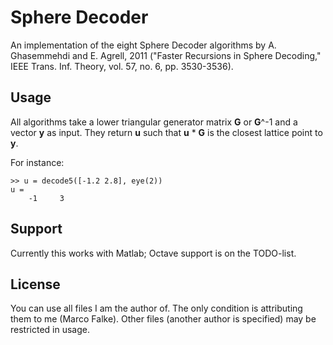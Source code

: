 Sphere Decoder
==============
An implementation of the eight Sphere Decoder algorithms by A. Ghasemmehdi and E. Agrell, 2011 ("Faster Recursions in Sphere Decoding," IEEE Trans. Inf. Theory, vol. 57, no. 6, pp. 3530-3536).

Usage
-----
All algorithms take a lower triangular generator matrix __G__ or __G__^-1 and a vector __y__ as input. They return __u__ such that __u__ * __G__ is the closest lattice point to __y__.

For instance:

    >> u = decode5([-1.2 2.8], eye(2))
    u =
        -1     3

Support
-------
Currently this works with Matlab; Octave support is on the TODO-list.

License
-------
You can use all files I am the author of. The only condition is attributing them to me (Marco Falke). Other files (another author is specified) may be restricted in usage.
